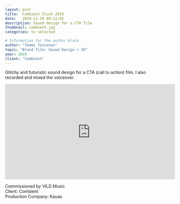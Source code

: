 ```yaml
---
layout: post
title:  Combient Slush 2019
date:   2019-11-29 09:11:03
description: Sound design for a CTA film
thumbnail: combient.jpg
categories: tv selected

# Information for the author block
author: "Tommi Toivonen"
topic: "Brand film: Sound Design + VO"
year: 2019
client: "Combient"
---
```


Glitchy and futuristic sound design for a CTA (call to action) film. I also recorded and mixed the voiceover. 

<div class="resp-container">
<iframe width="560" height="315" src="https://www.youtube.com/embed/a6DAfTtvrJo" frameborder="0" allow="accelerometer; autoplay; encrypted-media; gyroscope; picture-in-picture" allowfullscreen></iframe>
</div>

Commissioned by VILD Music  
Client: Combient  
Production Company: Kauas
